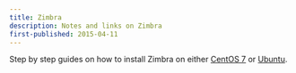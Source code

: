 ```yaml
---
title: Zimbra
description: Notes and links on Zimbra
first-published: 2015-04-11
---
```


Step by step guides on how to install Zimbra on either 
[CentOS 7](http://www.unixmen.com/install-zimbra-collaboration-suite-8-6-0-centos-7/) 
or [Ubuntu](http://www.unixmen.com/install-zimbra-collaboration-suite-in-ubuntu/).

